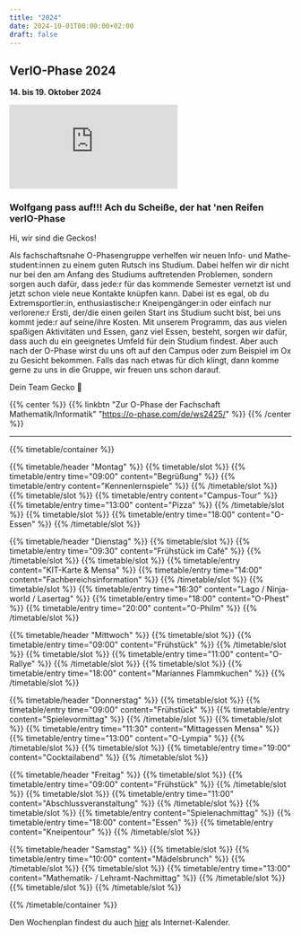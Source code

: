 ```yaml
---
title: "2024"
date: 2024-10-01T00:00:00+02:00
draft: false
---
```


## VerlO-Phase 2024

**14. bis 19. Oktober 2024**

<div class="youtube-embed">
    <iframe src="https://www.youtube-nocookie.com/embed/CQ_P9aOhxWI?modestbranding=1&rel=0" title="O-Wunder des Lebens | Team Gecko 🦎 Vorstellungsfilm" frameborder="0" allow="encrypted-media; picture-in-picture" allowfullscreen></iframe>
</div>

### Wolfgang pass auf!!! Ach du Scheiße, der hat 'nen Reifen verlO-Phase

Hi, wir sind die Geckos!

Als fachschafts&shy;nahe O-Phasen&shy;gruppe verhelfen wir neuen Info- und Mathe&shy;student:innen zu einem guten Rutsch ins Studium.
Dabei helfen wir dir nicht nur bei den am Anfang des Studiums auftre&shy;tenden Problemen, sondern sorgen auch dafür, dass jede:r für das kommende Semester vernetzt ist und jetzt schon viele neue Kontakte knüpfen kann.
Dabei ist es egal, ob du Extrem&shy;sportler:in, enthu&shy;sias&shy;tische:r Kneipen&shy;gänger:in oder einfach nur verlorene:r Ersti, der/die einen geilen Start ins Studium sucht bist, bei uns kommt jede:r auf seine/ihre Kosten.
Mit unserem Programm, das aus vielen spaßigen Aktivi&shy;täten und Essen, ganz viel Essen, besteht, sorgen wir dafür, dass auch du ein geeignetes Umfeld für dein Studium findest.
Aber auch nach der O-Phase wirst du uns oft auf den Campus oder zum Beispiel im Ox zu Gesicht bekommen.
Falls das nach etwas für dich klingt, dann komme gerne zu uns in die Gruppe, wir freuen uns schon darauf.

Dein Team Gecko 🦎

{{% center %}}
{{% linkbtn "Zur O-Phase der Fachschaft Mathematik/Informatik" "https://o-phase.com/de/ws2425/" %}}
{{% /center %}}

---

{{% timetable/container %}}

{{% timetable/header "Montag" %}}
{{% timetable/slot %}}
{{% timetable/entry time="09:00" content="Begrüßung" %}}
{{% timetable/entry content="Kennenlern&shy;spiele" %}}
{{% /timetable/slot %}}
{{% timetable/slot %}}
{{% timetable/entry content="Campus-Tour" %}}
{{% timetable/entry time="13:00" content="Pizza" %}}
{{% /timetable/slot %}}
{{% timetable/slot %}}
{{% timetable/entry time="18:00" content="O-Essen" %}}
{{% /timetable/slot %}}

{{% timetable/header "Dienstag" %}}
{{% timetable/slot %}}
{{% timetable/entry time="09:30" content="Früh&shy;stück im Café" %}}
{{% /timetable/slot %}}
{{% timetable/slot %}}
{{% timetable/entry content="KIT-Karte & Mensa" %}}
{{% timetable/entry time="14:00" content="Fach&shy;bereichs&shy;informa&shy;tion" %}}
{{% /timetable/slot %}}
{{% timetable/slot %}}
{{% timetable/entry time="16:30" content="Lago / Ninja&shy;world / Laser&shy;tag" %}}
{{% timetable/entry time="18:00" content="O-Phest" %}}
{{% timetable/entry time="20:00" content="O-Philm" %}}
{{% /timetable/slot %}}

{{% timetable/header "Mittwoch" %}}
{{% timetable/slot %}}
{{% timetable/entry time="09:00" content="Früh&shy;stück" %}}
{{% /timetable/slot %}}
{{% timetable/slot %}}
{{% timetable/entry time="11:00" content="O-Rallye" %}}
{{% /timetable/slot %}}
{{% timetable/slot %}}
{{% timetable/entry time="18:00" content="Mariannes Flamm&shy;kuchen" %}}
{{% /timetable/slot %}}

{{% timetable/header "Donnerstag" %}}
{{% timetable/slot %}}
{{% timetable/entry time="09:00" content="Früh&shy;stück" %}}
{{% timetable/entry content="Spiele&shy;vor&shy;mittag" %}}
{{% /timetable/slot %}}
{{% timetable/slot %}}
{{% timetable/entry time="11:30" content="Mittag&shy;essen Mensa" %}}
{{% timetable/entry time="13:00" content="O-Lympia" %}}
{{% /timetable/slot %}}
{{% timetable/slot %}}
{{% timetable/entry time="19:00" content="Cocktail&shy;abend" %}}
{{% /timetable/slot %}}

{{% timetable/header "Freitag" %}}
{{% timetable/slot %}}
{{% timetable/entry time="09:00" content="Früh&shy;stück" %}}
{{% /timetable/slot %}}
{{% timetable/slot %}}
{{% timetable/entry time="11:00" content="Abschluss&shy;veran&shy;staltung" %}}
{{% /timetable/slot %}}
{{% timetable/slot %}}
{{% timetable/entry content="Spiele&shy;nach&shy;mittag" %}}
{{% timetable/entry time="18:00" content="Essen" %}}
{{% timetable/entry content="Kneipen&shy;tour" %}}
{{% /timetable/slot %}}

{{% timetable/header "Samstag" %}}
{{% timetable/slot %}}
{{% timetable/entry time="10:00" content="Mädels&shy;brunch" %}}
{{% /timetable/slot %}}
{{% timetable/slot %}}
{{% timetable/entry time="13:00" content="Mathe&shy;matik&shy;- / Lehramt-Nachmittag" %}}
{{% /timetable/slot %}}
{{% timetable/slot %}}
{{% /timetable/slot %}}

{{% /timetable/container %}}

Den Wochenplan findest du auch <a href="TeamGecko_Wochenplan_2024.ics" title="Wochenplan herunterladen" download>hier</a> als Internet-Kalender.
